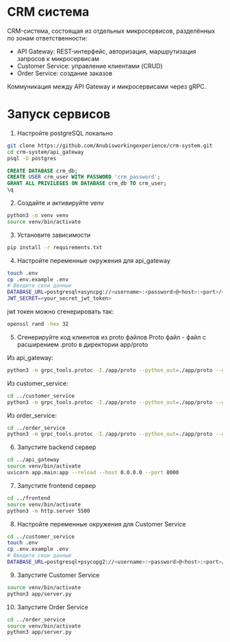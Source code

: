 # CRM система

CRM-система, состоящая из отдельных микросервисов, разделённых по зонам ответственности:
- API Gateway: REST-интерфейс, авторизация, маршрутизация запросов к микросервисам
- Customer Service: управление клиентами (CRUD)
- Order Service: создание заказов

Коммуникация между API Gateway и микросервисами через gRPC.

# Запуск сервисов

1. Настройте postgreSQL локально
```bash
git clone https://github.com/Anubisworkingexperience/crm-system.git
cd crm-system/api_gateway
psql -U postgres
```

```sql
CREATE DATABASE crm_db;
CREATE USER crm_user WITH PASSWORD 'crm_password';
GRANT ALL PRIVILEGES ON DATABASE crm_db TO crm_user;
\q
```

2. Создайте и активируйте venv
```bash
python3 -m venv venv
source venv/bin/activate
```

3. Установите зависимости
```bash
pip install -r requirements.txt
```

4. Настройте переменные окружения для api_gateway
```bash
touch .env
cp .env.example .env
# Введите свои данные
DATABASE_URL=postgresql+asyncpg://<username>:<password>@<host>:<port>/<database_name>
JWT_SECRET=<your_secret_jwt_token>
```
jwt токен можно сгенерировать так:

```bash
openssl rand -hex 32
```

5. Сгенерируйте код клиентов из proto файлов
Proto файл - файл с расширением .proto в директории app/proto

Из api_gateway:
```bash
python3 -m grpc_tools.protoc -I./app/proto --python_out=./app/proto --grpc_python_out=./app/proto app/proto/customer.proto app/proto/order.proto
```
Из customer_service:
```bash
cd ../customer_service
python3 -m grpc_tools.protoc -I./app/proto --python_out=./app/proto --grpc_python_out=./app/proto app/proto/customer.proto
```
Из order_service:
```bash
cd ../order_service
python3 -m grpc_tools.protoc -I./app/proto --python_out=./app/proto --grpc_python_out=./app/proto app/proto/order.proto
```

6. Запустите backend сервер
```bash
cd ../api_gateway
source venv/bin/activate
uvicorn app.main:app --reload --host 0.0.0.0 --port 8000
```
7. Запустите frontend сервер
```bash
cd ../frontend
source venv/bin/activate
python3 -m http.server 5500
```

8. Настройте переменные окружения для Customer Service
```bash
cd ../customer_service
touch .env
cp .env.example .env
# Введите свои данные
DATABASE_URL=postgresql+psycopg2://<username>:<password>@<host>:<port>/<database_name>
```

9. Запустите Customer Service
```bash
source venv/bin/activate
python3 app/server.py
```

10. Запустите Order Service
```bash
cd ../order_service
source venv/bin/activate
python3 app/server.py
```
